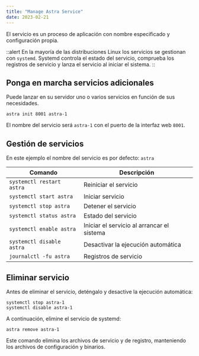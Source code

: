 ```yaml
---
title: "Manage Astra Service"
date: 2023-02-21
---
```


El servicio es un proceso de aplicación con nombre especificado y configuración propia.

::alert En la mayoría de las distribuciones Linux los servicios se gestionan con `systemd`. Systemd controla el estado del servicio, comprueba los registros de servicio y lanza el servicio al iniciar el sistema.
::

## Ponga en marcha servicios adicionales[](https://help.cesbo.com/astra/getting-started/first-steps/manage-service#launch-additional-services)

Puede lanzar en su servidor uno o varios servicios en función de sus necesidades.

```
astra init 8001 astra-1
```

El nombre del servicio será `astra-1` con el puerto de la interfaz web `8001`.

## Gestión de servicios[](https://help.cesbo.com/astra/getting-started/first-steps/manage-service#service-management)

En este ejemplo el nombre del servicio es por defecto: `astra`

| Comando | Descripción |
| --- | --- |
| `systemctl restart astra` | Reiniciar el servicio |
| `systemctl start astra` | Iniciar servicio |
| `systemctl stop astra` | Detener el servicio |
| `systemctl status astra` | Estado del servicio |
| `systemctl enable astra` | Iniciar el servicio al arrancar el sistema |
| `systemctl disable astra` | Desactivar la ejecución automática |
| `journalctl -fu astra` | Registros de servicio |

## Eliminar servicio[](https://help.cesbo.com/astra/getting-started/first-steps/manage-service#remove-service)

Antes de eliminar el servicio, deténgalo y desactive la ejecución automática:

```
systemctl stop astra-1
systemctl disable astra-1
```

A continuación, elimine el servicio de systemd:

```
astra remove astra-1
```

Este comando elimina los archivos de servicio y de registro, manteniendo los archivos de configuración y binarios.
